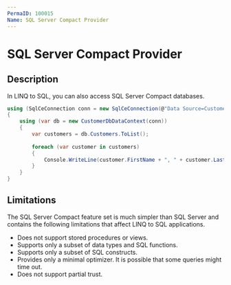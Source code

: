 ```yaml
---
PermaID: 100015
Name: SQL Server Compact Provider
---
```


# SQL Server Compact Provider

## Description

In LINQ to SQL, you can also access SQL Server Compact databases.

```csharp
using (SqlCeConnection conn = new SqlCeConnection(@"Data Source=CustomerDB.sdf"))
{
    using (var db = new CustomerDbDataContext(conn))
    {
        var customers = db.Customers.ToList();
    
        foreach (var customer in customers)
        {
            Console.WriteLine(customer.FirstName + ", " + customer.LastName);
        }
    }
}
```

## Limitations

The SQL Server Compact feature set is much simpler than SQL Server and contains the following limitations that affect LINQ to SQL applications.

 - Does not support stored procedures or views.
 - Supports only a subset of data types and SQL functions.
 - Supports only a subset of SQL constructs.
 - Provides only a minimal optimizer. It is possible that some queries might time out.
 - Does not support partial trust.
